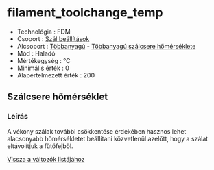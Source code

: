 # filament\_toolchange\_temp

* Technológia : FDM
* Csoport : [Szál beállítások](../filament_settings/filament_settings.md)
* Alcsoport : [Többanyagú](../filament_settings/filament_settings.md#multimatériaux) - [Többanyagú szálcsere hőmérséklete](filament_toolchange_temp.md)
* Mód : Haladó
* Mértékegység : °C
* Minimális érték :  0
* Alapértelmezett érték :  200

## Szálcsere hőmérséklet

### Leírás

A vékony szálak további csökkentése érdekében hasznos lehet alacsonyabb hőmérsékletet beállítani közvetlenül azelőtt, hogy a szálat eltávolítjuk a fűtőfejből.

[Vissza a változók listájához](/)

